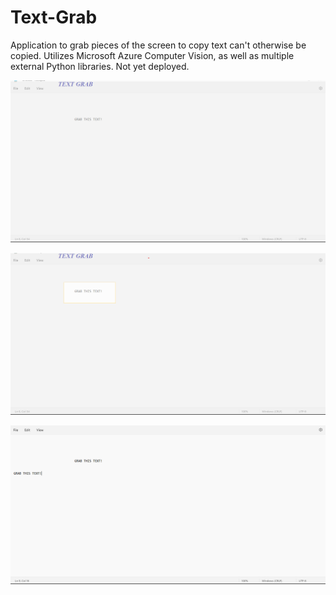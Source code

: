 # Text-Grab
Application to grab pieces of the screen to copy text can't otherwise be copied. Utilizes Microsoft Azure Computer Vision, as well as multiple external Python libraries. Not yet deployed.

![My Image](images/demonstration1.png)

![My Image](images/demonstration2.png)

![My Image](images/demonstration3.png)
